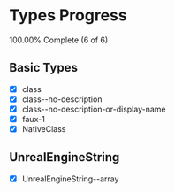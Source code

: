 # Types Progress

100.00% Complete (6 of 6)

## Basic Types

-   [x] class
-   [x] class--no-description
-   [x] class--no-description-or-display-name
-   [x] faux-1
-   [x] NativeClass

## UnrealEngineString

-   [x] UnrealEngineString--array

